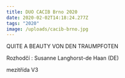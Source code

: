 ```yaml
---
title: DUO CACIB Brno 2020
date: 2020-02-02T14:18:24.277Z
tags: "2020"
image: /uploads/cacib-brno.jpg
---
```

QUITE A BEAUTY VON DEN TRAUMPFOTEN 

Rozhodčí : Susanne Langhorst-de Haan (DE)

mezitřída V3